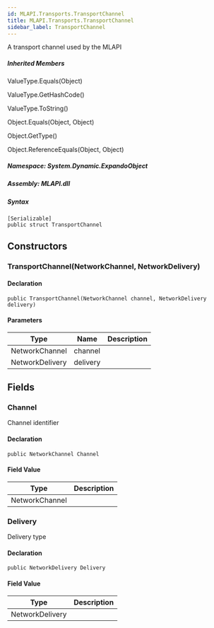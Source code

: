 ```yaml
---  
id: MLAPI.Transports.TransportChannel  
title: MLAPI.Transports.TransportChannel
sidebar_label: TransportChannel
---
```


<div class="markdown level0 summary">

A transport channel used by the MLAPI

</div>

<div class="markdown level0 conceptual">

</div>

<div class="inheritedMembers">

##### Inherited Members

<div>

ValueType.Equals(Object)

</div>

<div>

ValueType.GetHashCode()

</div>

<div>

ValueType.ToString()

</div>

<div>

Object.Equals(Object, Object)

</div>

<div>

Object.GetType()

</div>

<div>

Object.ReferenceEquals(Object, Object)

</div>

</div>

##### **Namespace**: System.Dynamic.ExpandoObject

##### **Assembly**: MLAPI.dll

##### Syntax

    [Serializable]
    public struct TransportChannel

## Constructors 

### TransportChannel(NetworkChannel, NetworkDelivery)

<div class="markdown level1 summary">

</div>

<div class="markdown level1 conceptual">

</div>

#### Declaration

    public TransportChannel(NetworkChannel channel, NetworkDelivery delivery)

#### Parameters

| Type            | Name     | Description |
|-----------------|----------|-------------|
| NetworkChannel  | channel  |             |
| NetworkDelivery | delivery |             |

## Fields

### Channel

<div class="markdown level1 summary">

Channel identifier

</div>

<div class="markdown level1 conceptual">

</div>

#### Declaration

    public NetworkChannel Channel

#### Field Value

| Type           | Description |
|----------------|-------------|
| NetworkChannel |             |

### Delivery

<div class="markdown level1 summary">

Delivery type

</div>

<div class="markdown level1 conceptual">

</div>

#### Declaration

    public NetworkDelivery Delivery

#### Field Value

| Type            | Description |
|-----------------|-------------|
| NetworkDelivery |             |
